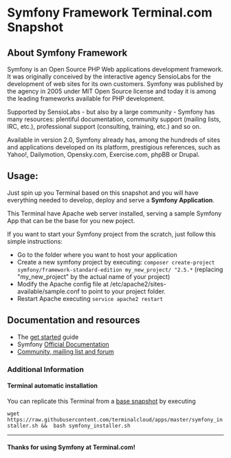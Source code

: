 # **Symfony Framework** Terminal.com Snapshot

## About **Symfony Framework**

Symfony is an Open Source PHP Web applications development framework. It was originally conceived by the interactive agency SensioLabs for the development of web sites for its own customers. Symfony was published by the agency in 2005 under MIT Open Source license and today it is among the leading frameworks available for PHP development.


Supported by SensioLabs - but also by a large community - Symfony has many resources: plentiful documentation, community support (mailing lists, IRC, etc.), professional support (consulting, training, etc.) and so on.


Available in version 2.0, Symfony already has, among the hundreds of sites and applications developed on its platform, prestigious references, such as Yahoo!, Dailymotion, Opensky.com, Exercise.com, phpBB or Drupal.

## Usage:
Just spin up you Terminal based on this snapshot and you will have everything needed to develop, deploy and serve a **Symfony Application**.

This Terminal have Apache web server installed, serving a sample Symfony App that can be the base for you new poject.

If you want to start your Symfony project from the scratch, just follow this simple instructions:
- Go to the folder where you want to host your application
- Create a new symfony project by executing: `composer create-project symfony/framework-standard-edition my_new_project/ "2.5.*` (replacing "my_new_project" by the actual name of your project)
- Modify the Apache config file at /etc/apache2/sites-available/sample.conf to point to your project folder.
- Restart Apache executing `service apache2 restart`

## Documentation and resources
- The [get started](http://symfony.com/get-started) guide
- Symfony [Official Documentation](http://symfony.com/doc/current/index.html)
- [Community, mailing list and forum](http://symfony.com/community)

### Additional Information
#### Terminal automatic installation
You can replicate this Terminal from a [base snapshot](https://www.terminal.com/tiny/FzpHiTXG1K) by executing

`wget https://raw.githubusercontent.com/terminalcloud/apps/master/symfony_installer.sh &&  bash symfony_installer.sh`

---

#### Thanks for using Symfony at Terminal.com!
